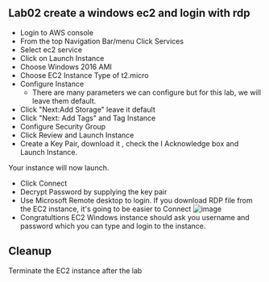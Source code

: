 ## Lab02 create a windows ec2 and login with rdp

- Login to AWS console 
- From the top Navigation Bar/menu Click Services 
- Select ec2 service
- Click on Launch Instance
- Choose Windows 2016 AMI 
- Choose EC2 Instance Type of t2.micro
- Configure Instance
  - There are many parameters  we can configure  but for this lab, we will leave them default. 
- Click "Next:Add Storage" leave it default
- Click "Next: Add Tags" and Tag Instance
- Configure Security Group
- Click Review and Launch Instance
- Create a Key Pair, download it  , check the I Acknowledge box and Launch Instance.

Your instance will now launch. 

- Click Connect
- Decrypt Password by supplying the key pair
- Use Microsoft Remote desktop to login. If you download RDP file from the EC2 instance, it's going to be easier to Connect
![image](https://user-images.githubusercontent.com/22568316/52907912-3843c180-3239-11e9-8b4a-8b36857b2f48.png)
- Congratultions EC2 Windows instance should ask you username and password which you can type and login to the instance. 



## Cleanup
Terminate the EC2 instance after the lab

